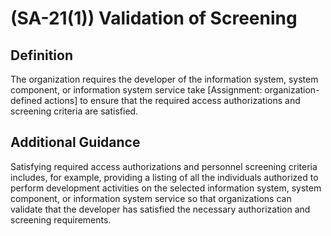 
# (SA-21(1)) Validation of Screening

## Definition

The organization requires the developer of the information system, system component, or information system service take [Assignment: organization-defined actions] to ensure that the required access authorizations and screening criteria are satisfied.

## Additional Guidance

Satisfying required access authorizations and personnel screening criteria includes, for example, providing a listing of all the individuals authorized to perform development activities on the selected information system, system component, or information system service so that organizations can validate that the developer has satisfied the necessary authorization and screening requirements.
